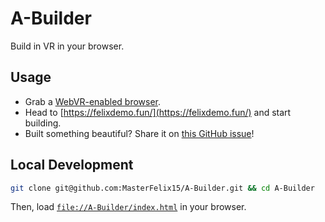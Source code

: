 # A-Builder

Build in VR in your browser. 

## Usage

- Grab a [WebVR-enabled browser](https://webvr.rocks/).
- Head to [https://felixdemo.fun/](https://felixdemo.fun/) and start building. 
- Built something beautiful? Share it on [this GitHub issue](https://github.com/MasterFelix15/A-Builder/issues/)!

## Local Development

```bash
git clone git@github.com:MasterFelix15/A-Builder.git && cd A-Builder
```

Then, load [`file://A-Builder/index.html`](file://A-Builder/index.html) in your browser.
